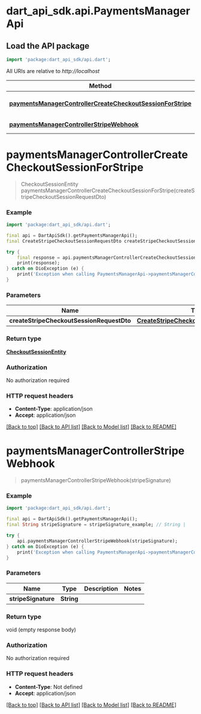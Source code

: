 # dart_api_sdk.api.PaymentsManagerApi

## Load the API package
```dart
import 'package:dart_api_sdk/api.dart';
```

All URIs are relative to *http://localhost*

Method | HTTP request | Description
------------- | ------------- | -------------
[**paymentsManagerControllerCreateCheckoutSessionForStripe**](PaymentsManagerApi.md#paymentsmanagercontrollercreatecheckoutsessionforstripe) | **POST** /payments-manager/stripe/checkout-session | 
[**paymentsManagerControllerStripeWebhook**](PaymentsManagerApi.md#paymentsmanagercontrollerstripewebhook) | **POST** /payments-manager/stripe/webhook | 


# **paymentsManagerControllerCreateCheckoutSessionForStripe**
> CheckoutSessionEntity paymentsManagerControllerCreateCheckoutSessionForStripe(createStripeCheckoutSessionRequestDto)



### Example
```dart
import 'package:dart_api_sdk/api.dart';

final api = DartApiSdk().getPaymentsManagerApi();
final CreateStripeCheckoutSessionRequestDto createStripeCheckoutSessionRequestDto = ; // CreateStripeCheckoutSessionRequestDto | 

try {
    final response = api.paymentsManagerControllerCreateCheckoutSessionForStripe(createStripeCheckoutSessionRequestDto);
    print(response);
} catch on DioException (e) {
    print('Exception when calling PaymentsManagerApi->paymentsManagerControllerCreateCheckoutSessionForStripe: $e\n');
}
```

### Parameters

Name | Type | Description  | Notes
------------- | ------------- | ------------- | -------------
 **createStripeCheckoutSessionRequestDto** | [**CreateStripeCheckoutSessionRequestDto**](CreateStripeCheckoutSessionRequestDto.md)|  | 

### Return type

[**CheckoutSessionEntity**](CheckoutSessionEntity.md)

### Authorization

No authorization required

### HTTP request headers

 - **Content-Type**: application/json
 - **Accept**: application/json

[[Back to top]](#) [[Back to API list]](../README.md#documentation-for-api-endpoints) [[Back to Model list]](../README.md#documentation-for-models) [[Back to README]](../README.md)

# **paymentsManagerControllerStripeWebhook**
> paymentsManagerControllerStripeWebhook(stripeSignature)



### Example
```dart
import 'package:dart_api_sdk/api.dart';

final api = DartApiSdk().getPaymentsManagerApi();
final String stripeSignature = stripeSignature_example; // String | 

try {
    api.paymentsManagerControllerStripeWebhook(stripeSignature);
} catch on DioException (e) {
    print('Exception when calling PaymentsManagerApi->paymentsManagerControllerStripeWebhook: $e\n');
}
```

### Parameters

Name | Type | Description  | Notes
------------- | ------------- | ------------- | -------------
 **stripeSignature** | **String**|  | 

### Return type

void (empty response body)

### Authorization

No authorization required

### HTTP request headers

 - **Content-Type**: Not defined
 - **Accept**: application/json

[[Back to top]](#) [[Back to API list]](../README.md#documentation-for-api-endpoints) [[Back to Model list]](../README.md#documentation-for-models) [[Back to README]](../README.md)

